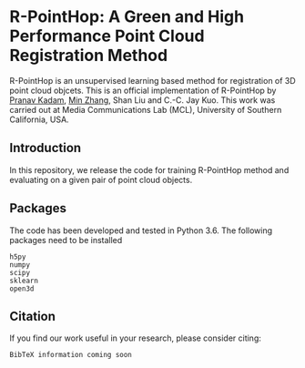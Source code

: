 # R-PointHop: A Green and High Performance Point Cloud Registration Method

R-PointHop is an unsupervised learning based method for registration of 3D point cloud objcets. This is an official implementation of R-PointHop by [Pranav Kadam](https://github.com/pranavkdm), [Min Zhang](https://github.com/minzhang-1), Shan Liu and C.-C. Jay Kuo. This work was carried out at Media Communications Lab (MCL), University of Southern California, USA.

## Introduction

In this repository, we release the code for training R-PointHop method and evaluating on a given pair of point cloud objects.

## Packages

The code has been developed and tested in Python 3.6. The following packages need to be installed

```
h5py
numpy
scipy
sklearn
open3d
```

## Citation

If you find our work useful in your research, please consider citing:

```
BibTeX information coming soon
```
